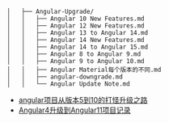 ```
│   ├── Angular-Upgrade/
│   │   ├── Angular 10 New Features.md
│   │   ├── Angular 12 New Features.md
│   │   ├── Angular 13 to Angular 14.md
│   │   ├── Angular 14 New Features.md
│   │   ├── Angular 14 to Angular 15.md
│   │   ├── Angular 8 to Angular 9.md
│   │   ├── Angular 9 to Angular 10.md
│   │   ├── Angular Material每个版本的不同.md
│   │   ├── angular-downgrade.md
│   │   └── Angular Update Note.md
```

- [angular项目从版本5到10的打怪升级之路](https://juejin.cn/post/6870320287884247048)
- [Angular4升级到Angular11项目记录](https://juejin.cn/post/7017994815476334600)
